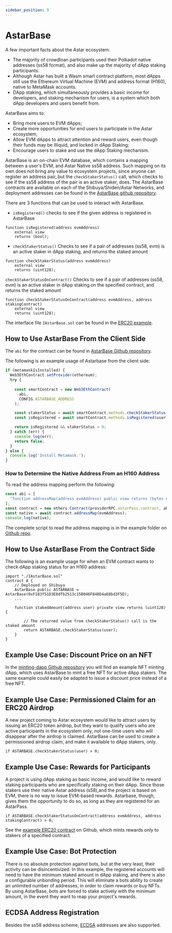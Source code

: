 ```yaml
---
sidebar_position: 9
---
```


# AstarBase

A few important facts about the Astar ecosystem:

- The majority of crowdloan participants used their Polkadot native addresses (ss58 format), and also make up the majority of dApp staking participants.
- Although Astar has built a Wasm smart contract platform, most dApps still use the Ethereum Virtual Machine (EVM) and address format (H160), native to MetaMask accounts.
- DApp staking, which simultaneously provides a basic income for developers, and staking mechanism for users, is a system which both dApp developers and users benefit from.

AstarBase aims to:

- Bring more users to EVM dApps;
- Create more opportunities for end users to participate in the Astar ecosystem;
- Allow EVM dApps to attract attention and reward users, even though their funds may be illiquid, and locked in dApp Staking;
- Encourage users to stake and use the dApp Staking mechanism.

AstarBase is an on-chain EVM database, which contains a mapping between a user's EVM, and Astar Native ss58 address. Such mapping on its own does not bring any value to ecosystem projects, since anyone can register an address pair, but the `checkStakerStatus()` call, which checks to see if the ss58 address of the pair is an active staker, does. 
The AstarBase contracts are available on each of the Shibuya/Shiden/Astar Networks, and deployment addresses can be found in the [AstarBase github repository](https://github.com/AstarNetwork/astarbase/blob/main/contract/deployment-info.md).

There are 3 functions that can be used to interact with AstarBase.

- `isRegistered()` checks to see if the given address is registered in AstarBase

```
function isRegistered(address evmAddress) 
    external view 
    returns (bool);
```

- `checkStakerStatus()` Checks to see if a pair of addresses (ss58, evm) is an active staker in dApp staking, and returns the staked amount

```
function checkStakerStatus(address evmAddress)
    external view
    returns (uint128);
```

`checkStakerStatusOnContract()` Checks to see if a pair of addresses (ss58, evm) is an active staker in dApp staking on the specified contract, and returns the staked amount

```
function checkStakerStatusOnContract(address evmAddress, address stakingContract)
    external view
    returns (uint128);
```

The interface file `IAstarBase.sol` can be found in the [ERC20 example](https://github.com/AstarNetwork/astarbase/tree/main/contract/example).

## How to Use AstarBase From the Client Side

The `abi` for the contract can be found in [AstarBase Github repository](https://github.com/AstarNetwork/astarbase/tree/main/public/config).

The following is an example usage of Astarbase from the client side:

```js
if (metamaskIsInstalled) {
  Web3EthContract.setProvider(ethereum);
  try {
    
    const smartContract = new Web3EthContract(
      abi,
      CONFIG.ASTARBASE_ADDRESS
    );

    const stakerStatus = await smartContract.methods.checkStakerStatus(user).call();
    const isRegistered = await smartContract.methods.isRegistered(user).call();

    return isRegistered && stakerStatus > 0;
  } catch (err) {
    console.log(err);
    return false;
  }
} else {
  console.log('Install Metamask.');
}
```

### How to Determine the Native Address From an H160 Address

To read the address mapping perform the following:

```js
const abi = [
  "function addressMap(address evmAddress) public view returns (bytes native)"
];
const contract = new ethers.Contract(providerRPC.astarPass.contract, abi, provider);
const native = await contract.addressMap(evmAddress);
console.log(native);
```

The complete script to read the address mapping is in the example folder on [Github repo](https://github.com/AstarNetwork/astarbase/tree/main/contract/example).

## How to Use AstarBase From the Contract Side

The following is an example usage for when an EVM contract wants to check dApp staking status for an H160 address:

```sol
import "./IAstarBase.sol"
contract A {
    // Deployed on Shibuya
    AstarBase public ASTARBASE = AstarBase(0xF183f51D3E8dfb2513c15B046F848D4a68bd3F5D);
    ...
    
    function stakedAmount(address user) private view returns (uint128) {

        // The returned value from checkStakerStatus() call is the staked amount
        return ASTARBASE.checkStakerStatus(user);
    }
}
```

## Example Use Case: Discount Price on an NFT

In the [minting-dapp Github repository](https://github.com/AstarNetwork/minting-dapp/blob/main/contract/contracts/ShidenPass_flat.sol) you will find an example NFT minting dApp, which uses AstarBase to mint a free NFT for active dApp stakers. The same example could easily be adapted to issue a discount price instead of a free NFT.

## Example Use Case: Permissioned Claim for an ERC20 Airdrop

A new project coming to Astar ecosystem would like to attract users by issuing an ERC20 token airdrop, but they want to qualify users who are active participants in the ecosystem only, not one-time users who will disappear after the airdrop is claimed. AstarBase can be used to create a permissioned airdrop claim, and make it available to dApp stakers, only.

`if ASTARBASE.checkStakerStatus(user) > 0;`

## Example Use Case: Rewards for Participants

A project is using dApp staking as basic income, and would like to reward staking participants who are specifically staking on their dApp. Since those stakers use their native Astar address (s58),and the project is based on EVM, there is no way to issue EVM-based rewards. Astarbase, though, gives them the opportunity to do so, as long as they are registered for an AstarPass.

`if ASTARBASE.checkStakerStatusOnContract(address evmAddress, address stakingContract) > 0;`

See the [example ERC20 contract](https://github.com/AstarNetwork/astarbase/tree/main/contract/example) on Github, which mints rewards only to stakers of a specified contract. 

## Example Use Case: Bot Protection

There is no absolute protection against bots, but at the very least, their activity can be disincentivized. In this example, the registered accounts will need to have the minimum staked amount in dApp staking, and there is also a configurable unbonding period. This will eliminate a bots ability to create an unlimited number of addresses, in order to claim rewards or buy NFTs. By using AstarBase, bots are forced to stake actively with the minimum amount, in the event they want to reap your project's rewards.

## ECDSA Address Registration

Besides the ss58 address scheme, [ECDSA](https://en.wikipedia.org/wiki/Elliptic_Curve_Digital_Signature_Algorithm) addresses are also supported.